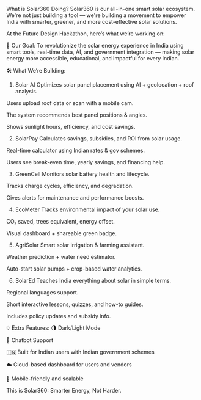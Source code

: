 What is Solar360 Doing?
Solar360 is our all-in-one smart solar ecosystem. We're not just building a tool — we're building a movement to empower India with smarter, greener, and more cost-effective solar solutions.

At the Future Design Hackathon, here’s what we’re working on:

🚀 Our Goal:
To revolutionize the solar energy experience in India using smart tools, real-time data, AI, and government integration — making solar energy more accessible, educational, and impactful for every Indian.

🛠️ What We’re Building:
1. Solar AI
Optimizes solar panel placement using AI + geolocation + roof analysis.

Users upload roof data or scan with a mobile cam.

The system recommends best panel positions & angles.

Shows sunlight hours, efficiency, and cost savings.

2. SolarPay
Calculates savings, subsidies, and ROI from solar usage.

Real-time calculator using Indian rates & gov schemes.

Users see break-even time, yearly savings, and financing help.

3. GreenCell
Monitors solar battery health and lifecycle.

Tracks charge cycles, efficiency, and degradation.

Gives alerts for maintenance and performance boosts.

4. EcoMeter
Tracks environmental impact of your solar use.

CO₂ saved, trees equivalent, energy offset.

Visual dashboard + shareable green badge.

5. AgriSolar
Smart solar irrigation & farming assistant.

Weather prediction + water need estimator.

Auto-start solar pumps + crop-based water analytics.

6. SolarEd
Teaches India everything about solar in simple terms.

Regional languages support.

Short interactive lessons, quizzes, and how-to guides.

Includes policy updates and subsidy info.

💡 Extra Features:
🌗 Dark/Light Mode

🤖 Chatbot Support

🇮🇳 Built for Indian users with Indian government schemes

☁️ Cloud-based dashboard for users and vendors

📱 Mobile-friendly and scalable

This is Solar360: Smarter Energy, Not Harder.
